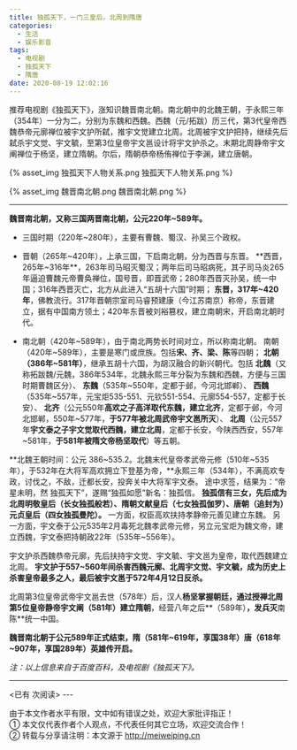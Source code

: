```yaml
---
title: 独孤天下，一门三皇后，北周到隋唐
categories:
  - 生活
  - 娱乐影音
tags:
  - 电视剧
  - 独孤天下
  - 隋唐
date: 2020-08-19 12:02:16
---
```


推荐电视剧《独孤天下》，涨知识魏晋南北朝。南北朝中的北魏王朝，于永熙三年（354年）一分为二，分别为东魏和西魏。西魏（元/拓跋）历三代，第3代皇帝西魏恭帝元廓禅位被宇文护所弑，推宇文觉建立北周。北周被宇文护把持，继续先后弑杀宇文觉、宇文毓，至第3位皇帝宇文邕设计将宇文护杀之。末期北周静帝宇文阐禅位于杨坚，建立隋朝。尔后，隋朝恭帝杨侑禅位于李渊，建立唐朝。

{% asset_img 独孤天下人物关系.png 独孤天下人物关系.png %} 

{% asset_img 魏晋南北朝.png 魏晋南北朝.png %} 


------

**魏晋南北朝，又称三国两晋南北朝，公元220年~589年。**

- 三国时期（220年~280年），主要有曹魏、蜀汉、孙吴三个政权。

- 晋朝（265年~420年），上承三国，下启南北朝，分为西晋与东晋。
**西晋，265年~316年**，263年司马昭灭蜀汉；两年后司马昭病死，其子司马炎265年逼迫曹魏元帝曹奂禅位，国号晋，即晋武帝；280年西晋灭孙吴，统一中国；316年西晋灭亡，北方从此进入“五胡十六国”时期；
**东晋，317年~420年**，佛教流行。317年晋朝宗室司马睿预建康（今江苏南京）称帝，东晋建立，据有中国南方领土；420年东晋被刘裕篡权，建立南朝宋，开启南北朝时代。

- 南北朝（420年~589年），由于南北两势长时间对立，所以称南北朝。
南朝（420年~589年），主要是寒门或庶族。包括**宋、齐、梁、陈**等四朝；
**北朝（386年~581年）**，继承五胡十六国，为胡汉融合的新兴朝代。包括
       **北魏**（又称拓跋魏/元魏，386年534年，北魏永熙三年分裂为东魏和西魏，方便与三国时期曹魏区分）、
       **东魏**（535年~550年，定都于邺，今河北邯郸）、
       **西魏**（535年~557年，元宝炬535-551、元钦551-554、元廓554-557，定都于长安）、
       **北齐**（公元550年**高欢之子高洋取代东魏，建立北齐**，定都于邺，今河北邯郸，550年~577年，**于577年被北周武帝宇文邕所灭**）、
       **北周**（公元557年**宇文泰之子宇文觉取代西魏，建立北周**，定都于长安，今陕西西安，557年~581年，**于581年被隋文帝杨坚取代**）等五朝。

**北魏王朝时间：公元 386~535.2。北魏末代皇帝孝武帝元修（510年~535年），于532年在大将军高欢拥立下登基为帝，**永熙三年（534年），不满高欢专政，讨伐之，不敌，迁都长安，投奔关中大将军宇文泰。
途中求签，结果为：“帝星未明，然 独孤天下”，遂赐“独孤如愿”新名：独孤信。
**独孤信有三女，先后成为北周明敬皇后（长女独孤般若）、隋朝文献皇后（七女独孤伽罗）、唐朝（追封为）元贞皇后（四女独孤曼陀）。**
一方面，权臣高欢扶持孝静帝元善见建立东魏。
另一方面，宇文泰于公元535年2月毒死北魏孝武帝元修，另立元宝炬为魏文帝，建立西魏，宇文泰把持朝政22年（535年~556年）。

宇文护杀西魏恭帝元廓，先后扶持宇文觉、宇文毓、宇文邕为皇帝，取代西魏建立北周。
**宇文护于557~560年间杀害西魏元廓、北周宇文觉、宇文毓，成为历史上杀害皇帝最多之人，最后被宇文邕于572年4月12日反杀。**

北周第3位皇帝武帝宇文邕去世（578年）后，汉人**杨坚掌握朝廷，通过授禅北周第5位皇帝静帝宇文阐（581年）建立隋朝**，经营八年之后**（589年）**，发兵灭**南陈**统一中国。

**魏晋南北朝于公元589年正式结束，隋（581年~619年，享国38年）唐（618年~907年，享国289年）英雄传开启。**


<i>注：以上信息来自于百度百科，及电视剧《独孤天下》。</i>

---
<span id="busuanzi_container_page_pv">
<已有 <span id="busuanzi_value_page_pv"></span> 次阅读>
</span>
---

由于本文作者水平有限，文中如有错误之处，欢迎大家批评指正！
<br>① 本文仅代表作者个人观点，不代表任何其它立场，欢迎交流合作！
<br>② 转载与分享请注明：本文源于 http://meiweiping.cn
